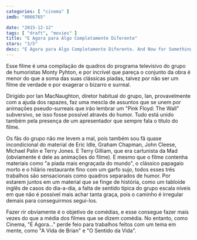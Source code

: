 ```yaml
---
categories: [ "cinema" ]
imdb: "0066765"

date: "2015-12-12"
tags: [ "draft", "movies" ]
title: "E Agora para Algo Completamente Diferente"
stars: "3/5"
desc: "E Agora para Algo Completamente Diferente. And Now for Something Completely Different (UK, 1971). Dirigido por Ian MacNaughton. Escrito por Graham Chapman, John Cleese, Terry Gilliam, Eric Idle, Terry Jones, Michael Palin. Com Graham Chapman, John Cleese, Terry Gilliam, Eric Idle, Terry Jones, Michael Palin, Carol Cleveland, Connie Booth, Lewis Alexander."
---
```

Esse filme é uma compilação de quadros do programa televisivo do grupo de humoristas Monty Pyhton, e por incrível que pareça o conjunto da obra é menor do que a soma das suas clássicas piadas, talvez por não ser um filme de verdade e por exagerar o bizarro e surreal.

Dirigido por Ian MacNaughton, diretor habitual do grupo, Ian, provavelmente com a ajuda dos rapazes, faz uma mescla de assuntos que se unem por animações pseudo-surreais que irão lembrar um "Pink Floyd: The Wall" subversivo, se isso fosse possível através do humor. Tudo está unido também pela presença de um apresentador que sempre fala o título do filme.

Os fãs do grupo não me levem a mal, pois também sou fã quase incondicional do material de Eric Idle, Graham Chapman, John Cleese, Michael Palin e Terry Jones. E Terry Gilliam, que era cartunista da Mad (obviamente é dele as animações do filme). E mesmo que o filme contenha materiais como "a piada mais engraçada do mundo", o clássico papagaio morto e o hilário restaurante fino com um garfo sujo, todos esses três trabalhos são sensacionais como quadros separados de humor. Por estarem juntos em um material que se finge de história, como um tabloide inglês de casos do dia-a-dia, a falta de sentido típica do grupo escala níveis em que não é possível mais achar tanta graça, pois o caminho é irregular demais para conseguirmos segui-los.

Fazer rir obviamente é o objetivo de comédias, e esse consegue fazer mais vezes do que a média dos filmes que se dizem comédia. No entanto, como Cinema, "E Agora..." perde feio para trabalhos feitos com um tema em mente, como "A Vida de Brian" e "O Sentido da Vida".
